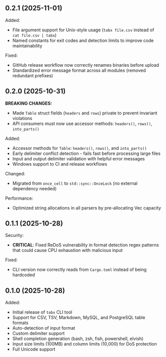 ## 0.2.1 (2025-11-01)

Added:

- File argument support for Unix-style usage (`tabx file.csv` instead of `cat file.csv | tabx`)
- Named constants for exit codes and detection limits to improve code maintainability

Fixed:

- GitHub release workflow now correctly renames binaries before upload
- Standardized error message format across all modules (removed redundant prefixes)

## 0.2.0 (2025-10-31)

**BREAKING CHANGES:**

- Made `Table` struct fields (`headers` and `rows`) private to prevent invariant violations
- API consumers must now use accessor methods: `headers()`, `rows()`, `into_parts()`

Added:

- Accessor methods for `Table`: `headers()`, `rows()`, and `into_parts()`
- Early delimiter conflict detection - fails fast before processing large files
- Input and output delimiter validation with helpful error messages
- Windows support to CI and release workflows

Changed:

- Migrated from `once_cell` to `std::sync::OnceLock` (no external dependency needed)

Performance:

- Optimized string allocations in all parsers by pre-allocating Vec capacity

## 0.1.1 (2025-10-28)

Security:

- **CRITICAL**: Fixed ReDoS vulnerability in format detection regex patterns that could cause CPU exhaustion with malicious input

Fixed:

- CLI version now correctly reads from `Cargo.toml` instead of being hardcoded

## 0.1.0 (2025-10-28)

Added:

- Initial release of `tabx` CLI tool
- Support for CSV, TSV, Markdown, MySQL, and PostgreSQL table formats
- Auto-detection of input format
- Custom delimiter support
- Shell completion generation (bash, zsh, fish, powershell, elvish)
- Input size limits (100MB) and column limits (10,000) for DoS protection
- Full Unicode support
